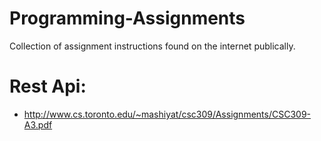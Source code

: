 # Programming-Assignments
Collection of assignment instructions found on the internet publically.

# Rest Api:
- http://www.cs.toronto.edu/~mashiyat/csc309/Assignments/CSC309-A3.pdf

